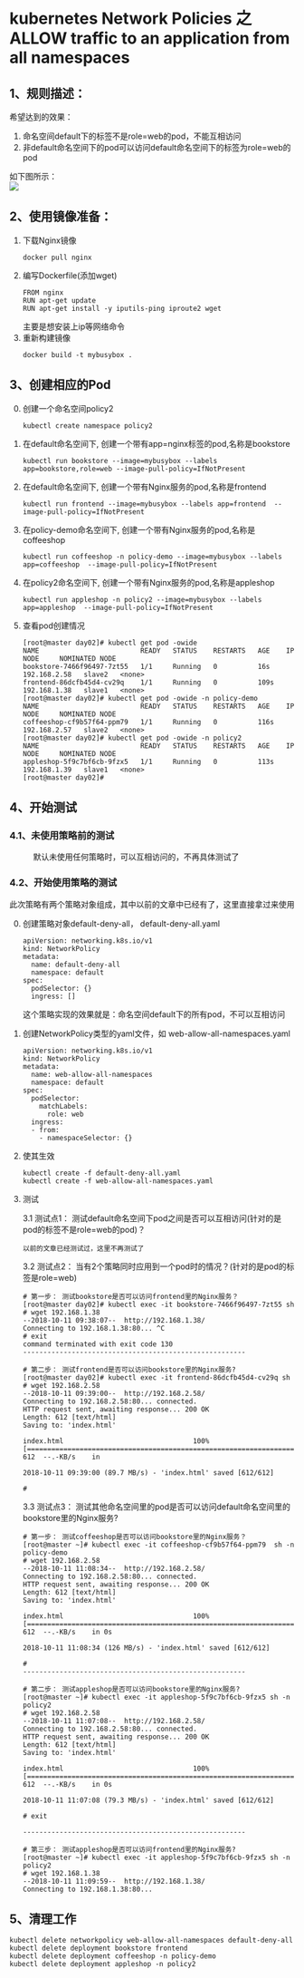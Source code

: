 # kubernetes Network Policies 之  ALLOW traffic to an application from all namespaces   

## 1、规则描述：  
希望达到的效果：  
1. 命名空间default下的标签不是role=web的pod，不能互相访问
2. 非default命名空间下的pod可以访问default命名空间下的标签为role=web的pod  

如下图所示：  
![](https://note.youdao.com/yws/public/resource/a431131093aff717feb4fd8bc812c5f5/xmlnote/69DC04E8E79946408D679D5EF02406D2/20408)    

## 2、使用镜像准备：  
1. 下载Nginx镜像 
    ```
    docker pull nginx
    ```
2. 编写Dockerfile(添加wget) 
    ```
    FROM nginx
    RUN apt-get update 
    RUN apt-get install -y iputils-ping iproute2 wget
    ```  
    主要是想安装上ip等网络命令     
3. 重新构建镜像  
    ```  
    docker build -t mybusybox .  
    ```
## 3、创建相应的Pod  
0. 创建一个命名空间policy2  
    ```
    kubectl create namespace policy2
    ```
1. 在default命名空间下, 创建一个带有app=nginx标签的pod,名称是bookstore  
    ```
    kubectl run bookstore --image=mybusybox --labels app=bookstore,role=web --image-pull-policy=IfNotPresent
    ```
2. 在default命名空间下, 创建一个带有Nginx服务的pod,名称是frontend  
    ```
    kubectl run frontend --image=mybusybox --labels app=frontend  --image-pull-policy=IfNotPresent
    ``` 
3. 在policy-demo命名空间下, 创建一个带有Nginx服务的pod,名称是coffeeshop   
    ```
    kubectl run coffeeshop -n policy-demo --image=mybusybox --labels app=coffeeshop  --image-pull-policy=IfNotPresent
    ```  
4. 在policy2命名空间下, 创建一个带有Nginx服务的pod,名称是appleshop   
    ```
    kubectl run appleshop -n policy2 --image=mybusybox --labels app=appleshop  --image-pull-policy=IfNotPresent
    ```     
5. 查看pod创建情况  
    ```
    [root@master day02]# kubectl get pod -owide
    NAME                         READY   STATUS    RESTARTS   AGE    IP             NODE     NOMINATED NODE
    bookstore-7466f96497-7zt55   1/1     Running   0          16s    192.168.2.58   slave2   <none>
    frontend-86dcfb45d4-cv29q    1/1     Running   0          109s   192.168.1.38   slave1   <none>
    [root@master day02]# kubectl get pod -owide -n policy-demo
    NAME                         READY   STATUS    RESTARTS   AGE    IP             NODE     NOMINATED NODE
    coffeeshop-cf9b57f64-ppm79   1/1     Running   0          116s   192.168.2.57   slave2   <none>
    [root@master day02]# kubectl get pod -owide -n policy2
    NAME                         READY   STATUS    RESTARTS   AGE    IP             NODE     NOMINATED NODE
    appleshop-5f9c7bf6cb-9fzx5   1/1     Running   0          113s   192.168.1.39   slave1   <none>
    [root@master day02]# 

    ```  


## 4、开始测试  
### 4.1、未使用策略前的测试
&ensp;&ensp;&ensp;&ensp;&ensp;&ensp;默认未使用任何策略时，可以互相访问的，不再具体测试了
    
### 4.2、开始使用策略的测试  
此次策略有两个策略对象组成，其中以前的文章中已经有了，这里直接拿过来使用 

0.  创建策略对象default-deny-all， default-deny-all.yaml
    ```
    apiVersion: networking.k8s.io/v1
    kind: NetworkPolicy
    metadata: 
      name: default-deny-all
      namespace: default
    spec: 
      podSelector: {}
      ingress: []
    ```
    这个策略实现的效果就是：命名空间default下的所有pod，不可以互相访问

1. 创建NetworkPolicy类型的yaml文件，如 web-allow-all-namespaces.yaml 
    ```
    apiVersion: networking.k8s.io/v1
    kind: NetworkPolicy
    metadata: 
      name: web-allow-all-namespaces
      namespace: default
    spec: 
      podSelector: 
        matchLabels: 
          role: web
      ingress: 
      - from: 
        - namespaceSelector: {}
    ```   

2. 使其生效  
    ```
    kubectl create -f default-deny-all.yaml
    kubectl create -f web-allow-all-namespaces.yaml
    ```
3. 测试  

    3.1 测试点1： 测试default命名空间下pod之间是否可以互相访问(针对的是pod的标签不是role=web的pod)？    
    ```
    以前的文章已经测试过，这里不再测试了
    ```
    3.2 测试点2： 当有2个策略同时应用到一个pod时的情况？(针对的是pod的标签是role=web) 
    ```
    # 第一步： 测试bookstore是否可以访问frontend里的Nginx服务？ 
    [root@master day02]# kubectl exec -it bookstore-7466f96497-7zt55 sh 
    # wget 192.168.1.38
    --2018-10-11 09:38:07--  http://192.168.1.38/
    Connecting to 192.168.1.38:80... ^C
    # exit
    command terminated with exit code 130
    -------------------------------------------------------

    # 第二步： 测试frontend是否可以访问bookstore里的Nginx服务? 
    [root@master day02]# kubectl exec -it frontend-86dcfb45d4-cv29q sh
    # wget 192.168.2.58
    --2018-10-11 09:39:00--  http://192.168.2.58/
    Connecting to 192.168.2.58:80... connected.
    HTTP request sent, awaiting response... 200 OK
    Length: 612 [text/html]
    Saving to: 'index.html'

    index.html                                100%[==================================================================================>]     612  --.-KB/s    in

    2018-10-11 09:39:00 (89.7 MB/s) - 'index.html' saved [612/612]

    # 
    ```

    3.3 测试点3： 测试其他命名空间里的pod是否可以访问default命名空间里的bookstore里的Nginx服务?   
    ```
    # 第一步： 测试coffeeshop是否可以访问bookstore里的Nginx服务？ 
    [root@master ~]# kubectl exec -it coffeeshop-cf9b57f64-ppm79  sh -n policy-demo
    # wget 192.168.2.58
    --2018-10-11 11:08:34--  http://192.168.2.58/
    Connecting to 192.168.2.58:80... connected.
    HTTP request sent, awaiting response... 200 OK
    Length: 612 [text/html]
    Saving to: 'index.html'

    index.html                                100%[==================================================================================>]     612  --.-KB/s    in 0s      

    2018-10-11 11:08:34 (126 MB/s) - 'index.html' saved [612/612]

    # 
    -------------------------------------------------------

    # 第二步： 测试appleshop是否可以访问bookstore里的Nginx服务? 
    [root@master ~]# kubectl exec -it appleshop-5f9c7bf6cb-9fzx5 sh -n policy2
    # wget 192.168.2.58
    --2018-10-11 11:07:08--  http://192.168.2.58/
    Connecting to 192.168.2.58:80... connected.
    HTTP request sent, awaiting response... 200 OK
    Length: 612 [text/html]
    Saving to: 'index.html'

    index.html                                100%[==================================================================================>]     612  --.-KB/s    in 0s      

    2018-10-11 11:07:08 (79.3 MB/s) - 'index.html' saved [612/612]

    # exit

    -------------------------------------------------------

    # 第三步： 测试appleshop是否可以访问frontend里的Nginx服务? 
    [root@master ~]# kubectl exec -it appleshop-5f9c7bf6cb-9fzx5 sh -n policy2
    # wget 192.168.1.38
    --2018-10-11 11:09:59--  http://192.168.1.38/
    Connecting to 192.168.1.38:80... 

    ```  



## 5、清理工作  
    kubectl delete networkpolicy web-allow-all-namespaces default-deny-all
    kubectl delete deployment bookstore frontend
    kubectl delete deployment coffeeshop -n policy-demo 
    kubectl delete deployment appleshop -n policy2






